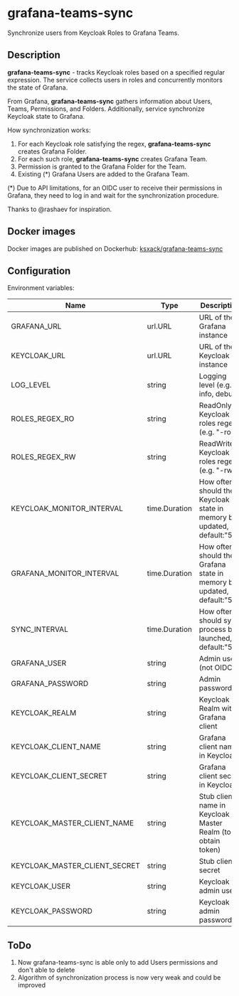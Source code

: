 # grafana-teams-sync

Synchronize users from Keycloak Roles to Grafana Teams.

## Description 

__grafana-teams-sync__ - tracks Keycloak roles based on a specified regular expression. The service collects users in roles and concurrently monitors the state of Grafana. 

From Grafana, __grafana-teams-sync__ gathers information about Users, Teams, Permissions, and Folders. Additionally, service synchronize Keycloak state to Grafana.

How synchronization works:
1) For each Keycloak role satisfying the regex,  __grafana-teams-sync__ creates Grafana Folder.
2) For each such role, __grafana-teams-sync__ creates Grafana Team.
3) Permission is granted to the Grafana Folder for the Team.
4) Existing (*) Grafana Users are added to the Grafana Team.

(*) Due to API limitations, for an OIDC user to receive their permissions in Grafana, they need to log in and wait for the synchronization procedure.

Thanks to @rashaev for inspiration. 

## Docker images

Docker images are published on Dockerhub: [ksxack/grafana-teams-sync](https://hub.docker.com/r/ksxack/grafana-teams-sync)

## Configuration 

Environment variables:

| Name                          | Type          | Description                                                            |
|-------------------------------|---------------|------------------------------------------------------------------------|
| GRAFANA_URL                   | url.URL       | URL of the Grafana instance                                            |
| KEYCLOAK_URL                  | url.URL       | URL of the Keycloak instance                                           |
| LOG_LEVEL                     | string        | Logging level (e.g., info, debug)                                      |
| ROLES_REGEX_RO                | string        | ReadOnly Keycloak roles regex (e.g. "-ro")                             |
| ROLES_REGEX_RW                | string        | ReadWrite Keycloak roles regex (e.g. "-rw")                            |
| KEYCLOAK_MONITOR_INTERVAL     | time.Duration | How often should the Keycloak state in memory be updated, default:"5m" |
| GRAFANA_MONITOR_INTERVAL      | time.Duration | How often should the Grafana state in memory be updated, default:"5m"  |
| SYNC_INTERVAL                 | time.Duration | How often should sync process be launched, default:"5m"                |
| GRAFANA_USER                  | string        | Admin user (not OIDC)                                                  |
| GRAFANA_PASSWORD              | string        | Admin password                                                         |
| KEYCLOAK_REALM                | string        | Keycloak Realm with Grafana client                                     |
| KEYCLOAK_CLIENT_NAME          | string        | Grafana client name in Keycloak                                        |
| KEYCLOAK_CLIENT_SECRET        | string        | Grafana client secret in Keycloak                                      |
| KEYCLOAK_MASTER_CLIENT_NAME   | string        | Stub client name in Keycloak Master Realm (to obtain token)            |
| KEYCLOAK_MASTER_CLIENT_SECRET | string        | Stub client secret                                                     |
| KEYCLOAK_USER                 | string        | Keycloak admin user                                                    |
| KEYCLOAK_PASSWORD             | string        | Keycloak admin password                                                |

## ToDo

1. Now grafana-teams-sync is able only to add Users permissions and don't able to delete
2. Algorithm of synchronization process is now very weak and could be improved